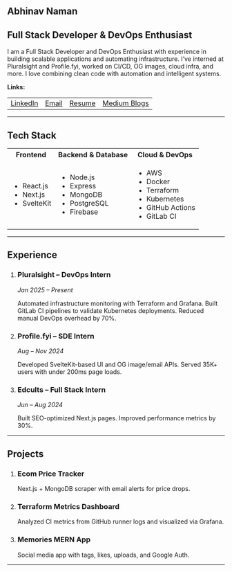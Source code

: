 <!DOCTYPE html>
<html lang="en">
<body>

  <!-- Hero Section -->
  <section>
    <h1>Abhinav Naman</h1>
    <h2>Full Stack Developer & DevOps Enthusiast</h2>
    <p>
      I am a Full Stack Developer and DevOps Enthusiast with experience in building scalable applications and automating infrastructure.
      I’ve interned at Pluralsight and Profile.fyi, worked on CI/CD, OG images, cloud infra, and more.
      I love combining clean code with automation and intelligent systems.
    </p>
    <p>
      <strong>Links:</strong><br />
    </p>
        <table>
    <tr>
        <td>
          <a href="https://linkedin.com/in/abhinav-naman" target="_blank">LinkedIn</a>
        </td>
        <td>
          <a href="mailto:abhinavnaman3@gmail.com"  target="_blank">Email</a>
        </td>
        <td>
          <a href="https://drive.google.com/file/d/1dvgbiI9dBi1u9N3VQaQZt5QLk4TRmK9O/view" target="_blank">Resume</a>
        </td>
      <td>
          <a href="https://medium.com/@abhinavnaman3"  target="_blank">Medium Blogs</a>
        </td>
    </tr>
</table>
  </section>

  <hr />

  <!-- Tech Stack -->
  <section>
    <h2>Tech Stack</h2>
    <table>
    <tr>
        <th>Frontend</th>
        <th>Backend & Database</th>
        <th>Cloud & DevOps</th>
    </tr>
    <tr>
        <td>
          <ul>
      <li>React.js</li>
      <li>Next.js</li>
      <li>SvelteKit</li>
    </ul>
        </td>
        <td>
            <ul>
      <li>Node.js</li>
      <li>Express</li>
      <li>MongoDB</li>
      <li>PostgreSQL</li>
      <li>Firebase</li>
    </ul>
        </td>
        <td>
            <ul>
      <li>AWS</li>
      <li>Docker</li>
      <li>Terraform</li>
      <li>Kubernetes</li>
      <li>GitHub Actions</li>
      <li>GitLab CI</li>
    </ul>
        </td>
    </tr>
</table>
  </section>

  <hr />

  <!-- Experience -->
  <section>
    <h2>Experience</h2>
    <ol>
      <li>
    <h3>Pluralsight – DevOps Intern</h3>
    <p><em>Jan 2025 – Present</em></p>
    <p>
      Automated infrastructure monitoring with Terraform and Grafana.
      Built GitLab CI pipelines to validate Kubernetes deployments.
      Reduced manual DevOps overhead by 70%.
    </p>
        </li>
      <li>
    <h3>Profile.fyi – SDE Intern</h3>
    <p><em>Aug – Nov 2024</em></p>
    <p>
      Developed SvelteKit-based UI and OG image/email APIs.
      Served 35K+ users with under 200ms page loads.
    </p>
        </li>
      <li>
    <h3>Edcults – Full Stack Intern</h3>
    <p><em>Jun – Aug 2024</em></p>
    <p>
      Built SEO-optimized Next.js pages.
      Improved performance metrics by 30%.
    </p>
        </li>
    </ol>
  </section>

  <hr />

  <!-- Projects -->
  <section>
    <h2>Projects</h2>
    <ol>
      <li>
    <h3>Ecom Price Tracker</h3>
    <p>Next.js + MongoDB scraper with email alerts for price drops.</p>
      </li>
      <li>
    <h3>Terraform Metrics Dashboard</h3>
    <p>Analyzed CI metrics from GitHub runner logs and visualized via Grafana.</p>
    </li>
      <li>
    <h3>Memories MERN App</h3>
    <p>Social media app with tags, likes, uploads, and Google Auth.</p>
      </li>
    </ol>
  </section>

  <hr />

</body>
</html>
